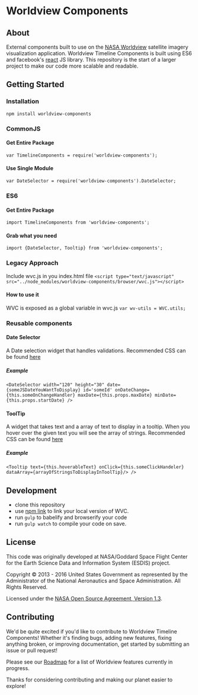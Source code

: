 # Worldview Components

## About

External components built to use on the [NASA Worldview](worldview.earthdata.nasa.gov) satellite imagery visualization application. Worldview Timeline Components is built using ES6 and facebook's [react](https://github.com/facebook/react/) JS library. This repository is the start of a larger project to make our code more scalable and readable.

## Getting Started

### Installation

`npm install worldview-components`

### CommonJS

#### Get Entire Package
`var TimelineComponents = require('worldview-components');`
#### Use Single Module
`var DateSelector = require('worldview-components').DateSelector;`

### ES6

#### Get Entire Package
`import TimelineComponents from 'worldview-components';`

#### Grab what you need
`import {DateSelector, Tooltip} from 'worldview-components';`

### Legacy Approach

Include wvc.js in you index.html file
`<script type="text/javascript" src="../node_modules/worldview-components/browser/wvc.js"></script>`

#### How to use it

WVC is exposed as a global variable in wvc.js
`var wv-utils = WVC.utils;`

### Reusable components
#### Date Selector

A Date selection widget that handles validations. Recommended CSS can be found [here](https://github.com/nasa-gibs/worldview/blob/animation-gif-react/web/css/wv.dateselector.css)

##### Example
`<DateSelector
	width="120"
	height="30"
	date={someJSDateYouWantToDisplay}
	id='someId'
	onDateChange={this.someOnChangeHandler}
	maxDate={this.props.maxDate}
	minDate={this.props.startDate}
/>`

#### ToolTip

A widget that takes text and a array of text to display in a tooltip. When you hover over the given text you will see the array of strings. 
Recommended CSS can be found [here](https://github.com/nasa-gibs/worldview/blob/animation-gif-react/web/css/wv.tooltip.css)

##### Example

`<Tooltip
	text={this.hoverableText}
	onClick={this.someClickHandeler}
	dataArray={arrayOfStringsToDisplayInToolTip}/>
/>`

## Development

* clone this repository
* use [npm link](https://docs.npmjs.com/cli/link) to link your local version of WVC.
* run `gulp` to babelify and browserify your code
* run `gulp watch` to compile your code on save.

## License

This code was originally developed at NASA/Goddard Space Flight Center for
the Earth Science Data and Information System (ESDIS) project.

Copyright &copy; 2013 - 2016 United States Government as represented by the
Administrator of the National Aeronautics and Space Administration.
All Rights Reserved.

Licensed under the [NASA Open Source Agreement, Version 1.3](LICENSE.md).

## Contributing

We'd be quite excited if you'd like to contribute to Worldview Timeline Components! Whether it's finding bugs, adding new features, fixing anything broken, or improving documentation, get started by submitting an issue or pull request!

Please see our [Roadmap](https://github.com/nasa-gibs/worldview/wiki/Worldview-Roadmap) for a list of Worldview features currently in progress.

Thanks for considering contributing and making our planet easier to explore!



